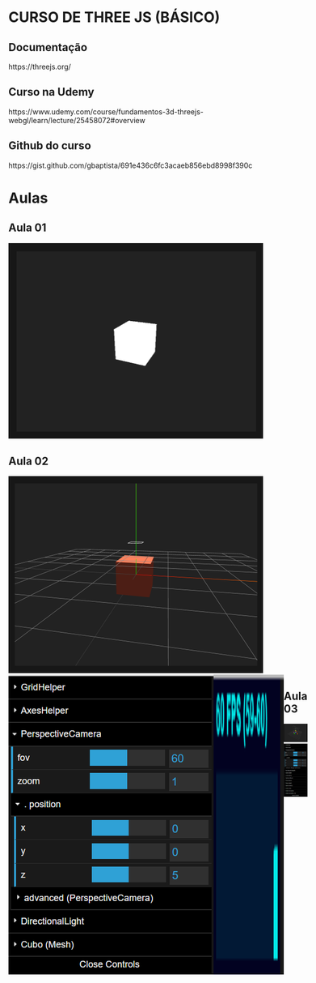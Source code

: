 <h1>CURSO DE THREE JS (BÁSICO)</h1>

<h2>Documentação</h2>
https://threejs.org/

<h2>Curso na Udemy</h2>
https://www.udemy.com/course/fundamentos-3d-threejs-webgl/learn/lecture/25458072#overview

<h2>Github do curso</h2>
https://gist.github.com/gbaptista/691e436c6fc3acaeb856ebd8998f390c

<h1>Aulas</h1>

<h2>Aula 01</h2>
<img src="aula_01_basic\_img\theme.png">

<h2>Aula 02</h2>
<img src="aula_02_x3_debugger\_img\theme.png">
<div style="display: flex;">
  <img src="aula_02_x3_debugger\_img\gui.png">
  <img src="aula_02_x3_debugger\_img\fps.png">
<div>

<h2>Aula 03</h2>
<img src="aula_03_geometry\_img\theme.png">
<img src="aula_03_geometry\_img\gui.png">
